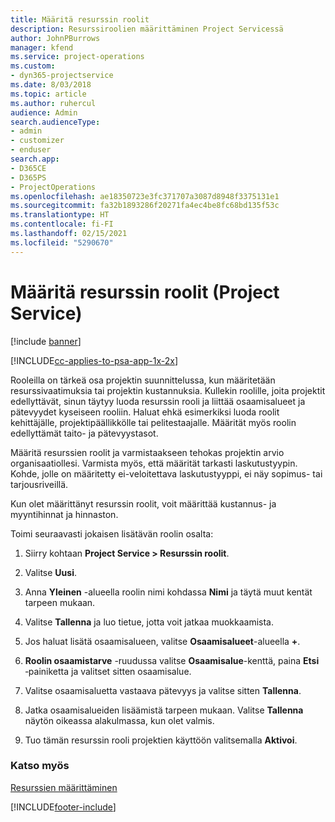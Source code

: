 ```yaml
---
title: Määritä resurssin roolit
description: Resurssiroolien määrittäminen Project Servicessä
author: JohnPBurrows
manager: kfend
ms.service: project-operations
ms.custom:
- dyn365-projectservice
ms.date: 8/03/2018
ms.topic: article
ms.author: ruhercul
audience: Admin
search.audienceType:
- admin
- customizer
- enduser
search.app:
- D365CE
- D365PS
- ProjectOperations
ms.openlocfilehash: ae18350723e3fc371707a3087d8948f3375131e1
ms.sourcegitcommit: fa32b1893286f20271fa4ec4be8fc68bd135f53c
ms.translationtype: HT
ms.contentlocale: fi-FI
ms.lasthandoff: 02/15/2021
ms.locfileid: "5290670"
---
```

# <a name="configure-resource-roles-project-service"></a>Määritä resurssin roolit (Project Service)

[!include [banner](../includes/psa-now-project-operations.md)]

[!INCLUDE[cc-applies-to-psa-app-1x-2x](../includes/cc-applies-to-psa-app-1x-2x.md)]

Rooleilla on tärkeä osa projektin suunnittelussa, kun määritetään resurssivaatimuksia tai projektin kustannuksia. Kullekin roolille, joita projektit edellyttävät, sinun täytyy luoda resurssin rooli ja liittää osaamisalueet ja pätevyydet kyseiseen rooliin. Haluat ehkä esimerkiksi luoda roolit kehittäjälle, projektipäällikkölle tai pelitestaajalle. Määrität myös roolin edellyttämät taito- ja pätevyystasot.  
  
 Määritä resurssien roolit ja varmistaakseen tehokas projektin arvio organisaatiollesi.  Varmista myös, että määrität tarkasti laskutustyypin. Kohde, jolle on määritetty ei-veloitettava laskutustyyppi, ei näy sopimus- tai tarjousriveillä.  
  
 Kun olet määrittänyt resurssin roolit, voit määrittää kustannus- ja myyntihinnat ja hinnaston.  
  
 Toimi seuraavasti jokaisen lisätävän roolin osalta:  
  
1.  Siirry kohtaan **Project Service > Resurssin roolit**.  
  
2.  Valitse **Uusi**.  
  
3.  Anna **Yleinen** -alueella roolin nimi kohdassa **Nimi** ja täytä muut kentät tarpeen mukaan.  
  
4.  Valitse **Tallenna** ja luo tietue, jotta voit jatkaa muokkaamista.  
  
5.  Jos haluat lisätä osaamisalueen, valitse **Osaamisalueet**-alueella **+**.  
  
6.  **Roolin osaamistarve** -ruudussa valitse **Osaamisalue**-kenttä, paina **Etsi** ‑painiketta ja valitset sitten osaamisalue.  
  
7.  Valitse osaamisaluetta vastaava pätevyys ja valitse sitten **Tallenna**.  
  
8.  Jatka osaamisalueiden lisäämistä tarpeen mukaan. Valitse **Tallenna** näytön oikeassa alakulmassa, kun olet valmis.  
  
9. Tuo tämän resurssin rooli projektien käyttöön valitsemalla **Aktivoi**.  
  
### <a name="see-also"></a>Katso myös  
 [Resurssien määrittäminen](../psa/set-up-resources.md)


[!INCLUDE[footer-include](../includes/footer-banner.md)]